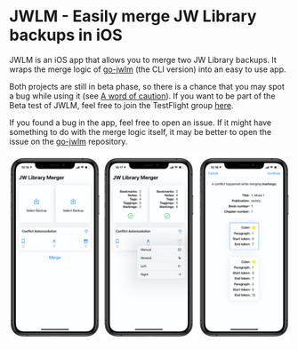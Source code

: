 # JWLM - Easily merge JW Library backups in iOS

JWLM is an iOS app that allows you to merge two JW Library backups. It wraps the
merge logic of [go-jwlm](https://github.com/AndreasSko/go-jwlm) (the CLI
version) into an easy to use app. 

Both projects are still in beta phase, so there is a chance that you may spot a bug
while using it (see [A word of
caution](https://github.com/AndreasSko/go-jwlm#a-word-of-caution)). If you want
to be part of the Beta test of JWLM, feel free to join the TestFlight group
[here](https://testflight.apple.com/join/lMl8Gsc2).

If you found a bug in the app, feel free to open an issue. If it might have something
to do with the merge logic itself, it may be better to open the issue on the
[go-jwlm](https://github.com/AndreasSko/go-jwlm) repository.

![](docs/images/screenshots.png)
